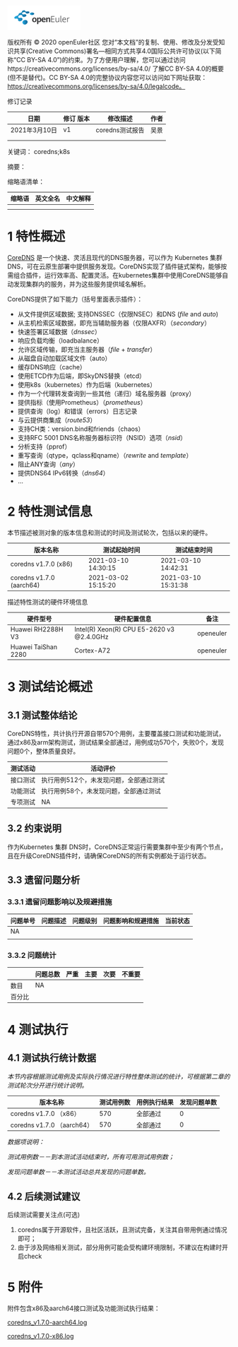 ![openEuler ico](../../images/openEuler.png)

版权所有 © 2020  openEuler社区
 您对“本文档”的复制、使用、修改及分发受知识共享(Creative Commons)署名—相同方式共享4.0国际公共许可协议(以下简称“CC BY-SA 4.0”)的约束。为了方便用户理解，您可以通过访问https://creativecommons.org/licenses/by-sa/4.0/ 了解CC BY-SA 4.0的概要 (但不是替代)。CC BY-SA 4.0的完整协议内容您可以访问如下网址获取：https://creativecommons.org/licenses/by-sa/4.0/legalcode。

修订记录

| 日期          | 修订   版本 | 修改描述        | 作者 |
| ------------- | ----------- | --------------- | ---- |
| 2021年3月10日 | v1          | coredns测试报告 | 吴景 |
|               |             |                 |      |
|               |             |                 |      |

 关键词： coredns;k8s

 

摘要：

 

缩略语清单：

| 缩略语 | 英文全名 | 中文解释 |
| ------ | -------- | -------- |
|        |          |          |
|        |          |          |

# 1     特性概述

[CoreDNS](https://coredns.io/) 是一个快速、灵活且现代的DNS服务器，可以作为 Kubernetes 集群 DNS，可在云原生部署中提供服务发现。CoreDNS实现了插件链式架构，能够按需组合插件，运行效率高、配置灵活。在kubernetes集群中使用CoreDNS能够自动发现集群内的服务，并为这些服务提供域名解析。

CoreDNS提供了如下能力（括号里面表示插件）：

- 从文件提供区域数据; 支持DNSSEC（仅限NSEC）和DNS (*file* and *auto*)
- 从主机检索区域数据，即充当辅助服务器（仅限AXFR）（*secondary*）
- 快速签署区域数据（*dnssec*）
- 响应负载均衡（loadbalance）
- 允许区域传输，即充当主服务器（*file* + *transfer*）
- 从磁盘自动加载区域文件（auto）
- 缓存DNS响应（cache）
- 使用ETCD作为后端，即SkyDNS替换（etcd）
- 使用k8s（kubernetes）作为后端（kubernetes）
- 作为一个代理转发查询到一些其他（递归）域名服务器（proxy）
- 提供指标（使用Prometheus）（*prometheus*）
- 提供查询（log）和错误（errors）日志记录
- 与云提供商集成（*route53*）
- 支持CH类：version.bind和friends（chaos）
- 支持RFC 5001 DNS名称服务器标识符（NSID）选项（*nsid*）
- 分析支持（pprof）
- 重写查询（qtype，qclass和qname）（*rewrite* and *template*）
- 阻止ANY查询（*any*）
- 提供DNS64 IPv6转换（*dns64*）
- ...

# 2     特性测试信息

本节描述被测对象的版本信息和测试的时间及测试轮次，包括以来的硬件。

| 版本名称                 | 测试起始时间        | 测试结束时间        |
| ------------------------ | ------------------- | ------------------- |
| coredns v1.7.0 (x86)     | 2021-03-10 14:30:15 | 2021-03-10 14:42:31 |
| coredns v1.7.0 (aarch64) | 2021-03-02 15:15:20 | 2021-03-10 15:31:38 |

描述特性测试的硬件环境信息

| 硬件型号            | 硬件配置信息                              | 备注      |
| ------------------- | ----------------------------------------- | --------- |
| Huawei RH2288H V3   | Intel(R) Xeon(R) CPU E5-2620 v3 @2.4.0GHz | openeuler |
| Huawei TaiShan 2280 | Cortex-A72                                | openeuler |

# 3     测试结论概述

## 3.1   测试整体结论

CoreDNS特性，共计执行开源自带570个用例，主要覆盖接口测试和功能测试，通过x86及arm架构测试，测试结果全部通过，用例成功570个，失败0个，发现问题0个，整体质量良好。 

| 测试活动 | 活动评价                                |
| -------- | --------------------------------------- |
| 接口测试 | 执行用例512个，未发现问题，全部通过测试 |
| 功能测试 | 执行用例58个，未发现问题，全部通过测试  |
| 专项测试 | NA                                      |

## 3.2   约束说明

 作为Kubernetes 集群 DNS时，CoreDNS正常运行需要集群中至少有两个节点，且在升级CoreDNS插件时，请确保CoreDNS的所有实例都处于运行状态。

## 3.3   遗留问题分析

### 3.3.1 遗留问题影响以及规避措施

| 问题单号 | 问题描述 | 问题级别 | 问题影响和规避措施 | 当前状态 |
| -------- | -------- | -------- | ------------------ | -------- |
| NA       |          |          |                    |          |
|          |          |          |                    |          |

### 3.3.2 问题统计

|        | 问题总数 | 严重 | 主要 | 次要 | 不重要 |
| ------ | -------- | ---- | ---- | ---- | ------ |
| 数目   | NA       |      |      |      |        |
| 百分比 |          |      |      |      |        |

# 4     测试执行

## 4.1   测试执行统计数据

*本节内容根据测试用例及实际执行情况进行特性整体测试的统计，可根据第二章的测试轮次分开进行统计说明。*

| 版本名称                   | 测试用例数 | 用例执行结果 | 发现问题单数 |
| -------------------------- | ---------- | ------------ | ------------ |
| coredns v1.7.0 （x86）     | 570        | 全部通过     | 0            |
| coredns v1.7.0 （aarch64） | 570        | 全部通过     | 0            |

*数据项说明：*

*测试用例数－－到本测试活动结束时，所有可用测试用例数；*

*发现问题单数－－本测试活动总共发现的问题单数。*

## 4.2   后续测试建议

后续测试需要关注点(可选)

1. coredns属于开源软件，且社区活跃，且测试完备，关注其自带用例通过情况即可；
2. 由于涉及网络相关测试，部分用例可能会受构建环境限制，不建议在构建时开启check

# 5     附件

附件包含x86及aarch64接口测试及功能测试执行结果：

[coredns_v1.7.0-aarch64.log](./Attachment/coredns/coredns_v1.7.0-aarch64.log)

[coredns_v1.7.0-x86.log](./Attachment/coredns/coredns_v1.7.0-x86.log)